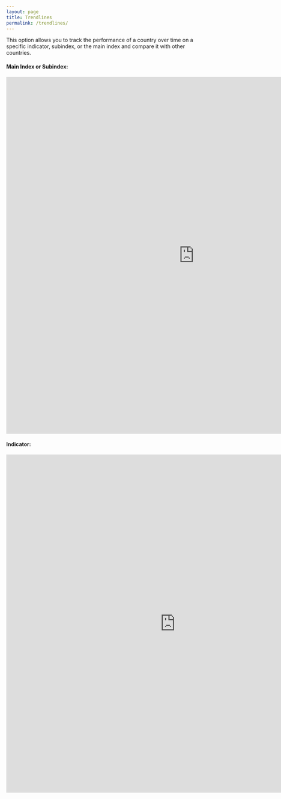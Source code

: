 ```yaml
---
layout: page
title: Trendlines
permalink: /trendlines/
---
```


This option allows you to track the performance of a country over time on a specific indicator, subindex, or the main index and compare it with other countries.

#### Main Index or Subindex:

<iframe src="https://adrianaarellano.github.io/trendlines_index_v2/" height="950" width="1000" style="border:none;"></iframe>

#### Indicator:

<iframe src="https://adrianaarellano.github.io/subindicator_graphs_v2/" height="900" width="900" style="border:none;"></iframe>
